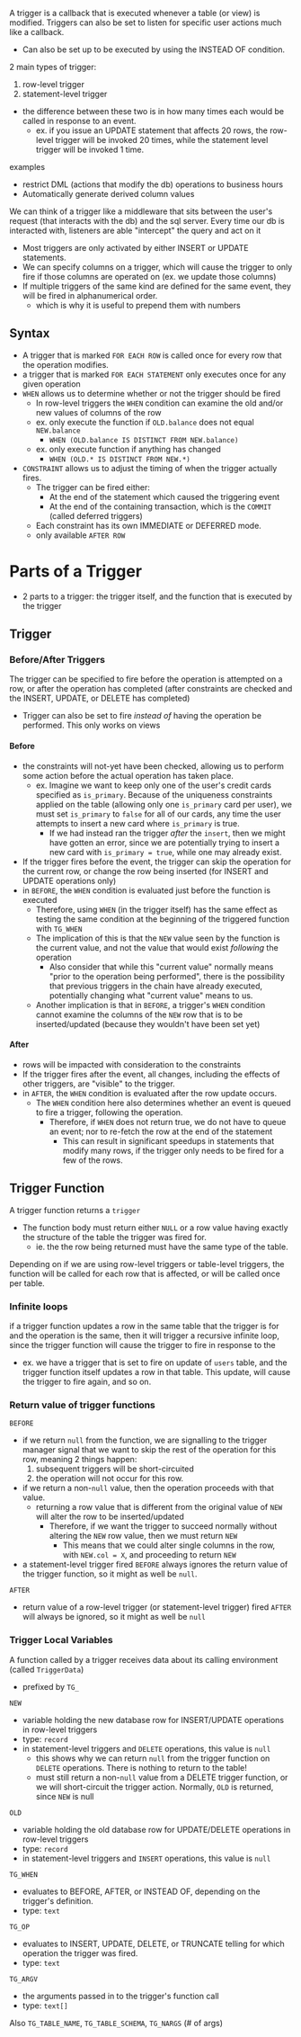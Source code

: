 
A trigger is a callback that is executed whenever a table (or view) is modified. Triggers can also be set to listen for specific user actions much like a callback.
- Can also be set up to be executed by using the INSTEAD OF condition.

2 main types of trigger:
1. row-level trigger
2. statement-level trigger
- the difference between these two is in how many times each would be called in response to an event. 
	-  ex. if you issue an UPDATE statement that affects 20 rows, the row-level trigger will be invoked 20 times, while the statement level trigger will be invoked 1 time.

examples
- restrict DML (actions that modify the db) operations to business hours 
- Automatically generate derived column values

We can think of a trigger like a middleware that sits between the user's request (that interacts with the db) and the sql server. Every time our db is interacted with, listeners are able "intercept" the query and act on it
- Most triggers are only activated by either INSERT or UPDATE statements.
- We can specify columns on a trigger, which will cause the trigger to only fire if those columns are operated on (ex. we update those columns)
- If multiple triggers of the same kind are defined for the same event, they will be fired in alphanumerical order.
	- which is why it is useful to prepend them with numbers

## Syntax
- A trigger that is marked `FOR EACH ROW` is called once for every row that the operation modifies.
- a trigger that is marked `FOR EACH STATEMENT` only executes once for any given operation
- `WHEN` allows us to determine whether or not the trigger should be fired
	- In row-level triggers the `WHEN` condition can examine the old and/or new values of columns of the row
	- ex. only execute the function if `OLD.balance` does not equal `NEW.balance`
		- `WHEN (OLD.balance IS DISTINCT FROM NEW.balance)`
	- ex. only execute function if anything has changed
		- `WHEN (OLD.* IS DISTINCT FROM NEW.*)`
- `CONSTRAINT` allows us to adjust the timing of when the trigger actually fires.
	- The trigger can be fired either:
		- At the end of the statement which caused the triggering event
		- At the end of the containing transaction, which is the `COMMIT` (called deferred triggers)
	- Each constraint has its own IMMEDIATE or DEFERRED mode.
	- only available `AFTER ROW`

# Parts of a Trigger
- 2 parts to a trigger: the trigger itself, and the function that is executed by the trigger

## Trigger

### Before/After Triggers
The trigger can be specified to fire before the operation is attempted on a row, or after the operation has completed (after constraints are checked and the INSERT, UPDATE, or DELETE has completed)
- Trigger can also be set to fire *instead of* having the operation be performed. This only works on views

#### Before
- the constraints will not-yet have been checked, allowing us to perform some action before the actual operation has taken place.
	- ex. Imagine we want to keep only one of the user's credit cards specified as `is_primary`. Because of the uniqueness constraints applied on the table (allowing only one `is_primary` card per user), we must set `is_primary` to `false` for all of our cards, any time the user attempts to insert a new card where `is_primary` is true. 
		- If we had instead ran the trigger *after* the `insert`, then we might have gotten an error, since we are potentially trying to insert a new card with `is_primary = true`, while one may already exist.
- If the trigger fires before the event, the trigger can skip the operation for the current row, or change the row being inserted (for INSERT and UPDATE operations only)
- in `BEFORE`, the `WHEN` condition is evaluated just before the function is executed
	- Therefore, using `WHEN` (in the trigger itself) has the same effect as testing the same condition at the beginning of the triggered function with `TG_WHEN`
	- The implication of this is that the `NEW` value seen by the function is the current value, and not the value that would exist *following* the operation
		- Also consider that while this "current value" normally means "prior to the operation being performed", there is the possibility that previous triggers in the chain have already executed, potentially changing what "current value" means to us.
	- Another implication is that in `BEFORE`, a trigger's `WHEN` condition cannot examine the columns of the `NEW` row that is to be inserted/updated (because they wouldn't have been set yet)

#### After
- rows will be impacted with consideration to the constraints
- If the trigger fires after the event, all changes, including the effects of other triggers, are "visible" to the trigger.
- in `AFTER`, the `WHEN` condition is evaluated after the row update occurs.
	- The `WHEN` condition here also determines whether an event is queued to fire a trigger, following the operation.
		- Therefore, if `WHEN` does not return true, we do not have to queue an event; nor to re-fetch the row at the end of the statement
			- This can result in significant speedups in statements that modify many rows, if the trigger only needs to be fired for a few of the rows.

## Trigger Function
A trigger function returns a `trigger`
- The function body must return either `NULL` or a row value having exactly the structure of the table the trigger was fired for.
	- ie. the the row being returned must have the same type of the table.

Depending on if we are using row-level triggers or table-level triggers, the function will be called for each row that is affected, or will be called once per table.

### Infinite loops
if a trigger function updates a row in the same table that the trigger is for and the operation is the same, then it will trigger a recursive infinite loop, since the trigger function will cause the trigger to fire in response to the 
- ex. we have a trigger that is set to fire on update of `users` table, and the trigger function itself updates a row in that table. This update, will cause the trigger to fire again, and so on.

### Return value of trigger functions
`BEFORE`
- if we return `null` from the function, we are signalling to the trigger manager signal that we want to skip the rest of the operation for this row, meaning 2 things happen:
	1. subsequent triggers will be short-circuited 
	2. the operation will not occur for this row.
- if we return a non-`null` value, then the operation proceeds with that value. 
	- returning a row value that is different from the original value of `NEW` will alter the row to be inserted/updated
		- Therefore, if we want the trigger to succeed normally without altering the `NEW` row value, then we must return `NEW`
			 - This means that we could alter single columns in the row, with `NEW.col = X`, and proceeding to return `NEW`
- a statement-level trigger fired `BEFORE` always ignores the return value of the trigger function, so it might as well be `null`.

`AFTER`
- return value of a row-level trigger (or statement-level trigger) fired `AFTER` will always be ignored, so it might as well be `null`

### Trigger Local Variables
A function called by a trigger receives data about its calling environment (called `TriggerData`)
- prefixed by `TG_`

`NEW` 
- variable holding the new database row for INSERT/UPDATE operations in row-level triggers
- type: `record`
- in statement-level triggers and `DELETE` operations, this value is `null`
	- this shows why we can return `null` from the trigger function on `DELETE` operations. There is nothing to return to the table!
	- must still return a non-`null` value from a DELETE trigger function, or we will short-circuit the trigger action. Normally, `OLD` is returned, since `NEW` is null

`OLD`
- variable holding the old database row for UPDATE/DELETE operations in row-level triggers
- type: `record`
- in statement-level triggers and `INSERT` operations, this value is `null`
	
`TG_WHEN`
- evaluates to BEFORE, AFTER, or INSTEAD OF, depending on the trigger's definition.
- type: `text`

`TG_OP`
- evaluates to INSERT, UPDATE, DELETE, or TRUNCATE telling for which operation the trigger was fired.
- type: `text`

`TG_ARGV`
- the arguments passed in to the trigger's function call
- type: `text[]`

Also
`TG_TABLE_NAME`, `TG_TABLE_SCHEMA`, `TG_NARGS` (# of args)

